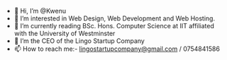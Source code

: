 - 👋 Hi, I’m @Kwenu
- 👀 I’m interested in Web Design, Web Development and Web Hosting.
- 🌱 I’m currently reading BSc. Hons. Computer Science at IIT affiliated with the University of Westminster
- 💞️ I’m the CEO of the Lingo Startup Company
- 📫 How to reach me:- lingostartupcompany@gmail.com / 0754841586

<!---
Kwenu/Kwenu is a ✨ special ✨ repository because its `README.md` (this file) appears on your GitHub profile.
You can click the Preview link to take a look at your changes.
--->
